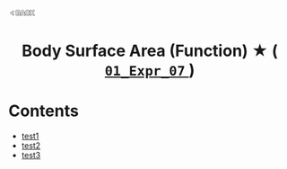 <p align="left">
  <a href="../README.md">
    <img src="../../Z99-OTHERS/00-common/00-back.png" style="width:10%">
  </a>
</p>

<div align="center">
  <h1>
    Body Surface Area (Function) ★ (
      <a href="https://drive.google.com/file/d/1Y5w8Sg8FVCjdQD4DcAN8ckEvMk85V06Y/view?usp=drive_link">
        <code>01_Expr_07</code>
      </a>
    )
  </h1>
</div>

# Contents

-   [test1]()
-   [test2]()
-   [test3]()
